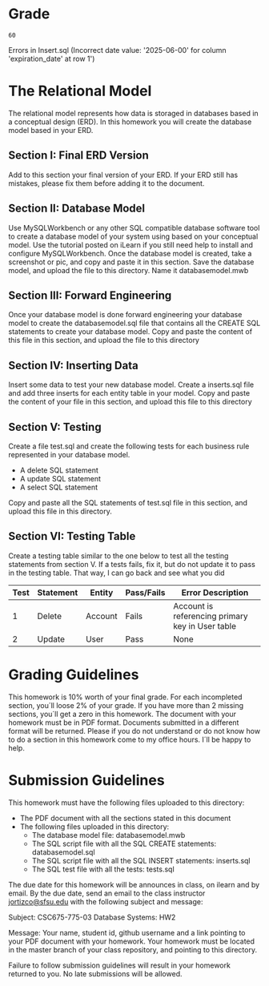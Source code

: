 # Grade

```
60
```
Errors in Insert.sql (Incorrect date value: '2025-06-00' for column 'expiration_date' at row 1')


# The Relational Model 

The relational model represents how data is storaged in databases based in a conceptual design (ERD). In this homework you will create the database model based in your ERD. 

## Section I: Final ERD Version 

Add to this section your final version of your ERD. If your ERD still has mistakes, please fix them before adding it to the document. 

## Section II: Database Model 

Use MySQLWorkbench or any other SQL compatible database software tool to create a database model of your system using based on your conceptual model. Use the tutorial posted on iLearn if you still need help to install and configure MySQLWorkbench. Once the database model is created, take a screenshot or pic, and copy and paste it in this section. Save the database model, and upload the file to this directory. Name it databasemodel.mwb

## Section III: Forward Engineering 

Once your database model is done forward engineering your database model to create the databasemodel.sql file that contains all the CREATE SQL statements to create your database model. Copy and paste the content of this file in this section, and upload the file to this directory

## Section IV: Inserting Data 

Insert some data to test your new database model. Create a inserts.sql file and add three inserts for each entity table in your model. Copy and paste the content of your file in this section, and upload this file to this directory 

## Section V: Testing 

Create a file test.sql and create the following tests for each business rule represented in your database model. 

* A delete SQL statement  
* A update SQL statement  
* A select SQL statement 

Copy and paste all the SQL statements of test.sql file in this section, and upload this file in this directory. 

## Section VI: Testing Table 

Create a testing table similar to the one below to test all the testing statements from section V. If a tests fails, fix it, but do not update it to pass in the testing table. That way, I can go back and see what you did

| Test | Statement |  Entity   |  Pass/Fails |                    Error Description                      |    
|------|-----------|-----------|-------------|-----------------------------------------------------------|
|  1   |   Delete  |  Account  |  Fails      |   Account is referencing primary key in User table        | 
|  2   |   Update  |  User     |  Pass       |                        None                               |

# Grading Guidelines

This homework is 10% worth of your final grade. For each incompleted section, you´ll loose 2% of your grade. If you have more than 2 missing sections, you´ll get a zero in this homework. The document with your homework must be in PDF format. Documents submitted in a different format will be returned. Please if you do not understand or do not know how to do a section in this homework come to my office hours. 
I´ll be happy to help. 

# Submission Guidelines 

This homework must have the following files uploaded to this directory: 

* The PDF document with all the sections stated in this document 
* The following files uploaded in this directory: 
  * The database model file: databasemodel.mwb
  * The SQL script file with all the SQL CREATE statements: databasemodel.sql 
  * The SQL script file with all the SQL INSERT statements: inserts.sql
  * The SQL test file with all the tests: tests.sql

The due date for this homework will be announces in class, on ilearn and by email. By the due date, send an email to the class instructor jortizco@sfsu.edu with the following subject and message: 

Subject: CSC675-775-03 Database Systems: HW2

Message: Your name, student id, github username and a link pointing to your PDF document with your homework. Your homework must be located in the master branch of your class repository, and pointing to this directory. 

Failure to follow submission guidelines will result in your homework returned to you. No late submissions will be allowed. 


  




